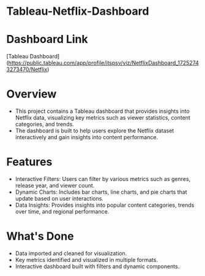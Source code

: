 # Tableau-Netflix-Dashboard
# Dashboard Link
[Tableau Dashboard] (https://public.tableau.com/app/profile/itspsv/viz/NetflixDashboard_17252743273470/Netflix)

# Overview

- This project contains a Tableau dashboard that provides insights into Netflix data, visualizing key metrics such as viewer statistics, content categories, and trends.
-  The dashboard is built to help users explore the Netflix dataset interactively and gain insights into content performance.

# Features

- Interactive Filters: Users can filter by various metrics such as genres, release year, and viewer count.
- Dynamic Charts: Includes bar charts, line charts, and pie charts that update based on user interactions.
- Data Insights: Provides insights into popular content categories, trends over time, and regional performance.

# What's Done

- Data imported and cleaned for visualization.
- Key metrics identified and visualized in multiple formats.
- Interactive dashboard built with filters and dynamic components.



